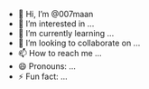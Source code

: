 - 👋 Hi, I’m @007maan
- 👀 I’m interested in ...
- 🌱 I’m currently learning ...
- 💞️ I’m looking to collaborate on ...
- 📫 How to reach me ...
- 😄 Pronouns: ...
- ⚡ Fun fact: ...

<!---
007maan/007maan is a ✨ special ✨ repository because its `README.md` (this file) appears on your GitHub profile.
You can click the Preview link to take a look at your changes.
--->
